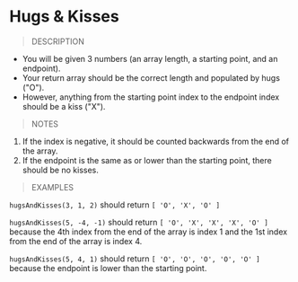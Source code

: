 # Hugs & Kisses

> DESCRIPTION

- You will be given 3 numbers (an array length, a starting point, and an endpoint).
- Your return array should be the correct length and populated by hugs ("O").
- However, anything from the starting point index to the endpoint index should be a kiss ("X").

> NOTES

1. If the index is negative, it should be counted backwards from the end of the array.
2. If the endpoint is the same as or lower than the starting point, there should be no kisses.

> EXAMPLES

`hugsAndKisses(3, 1, 2)` should return `[ 'O', 'X', 'O' ]` <br>

`hugsAndKisses(5, -4, -1)` should return `[ 'O', 'X', 'X', 'X', 'O' ]` <br>
because the 4th index from the end of the array is index 1 and the 1st index from the end of the array is index 4.

`hugsAndKisses(5, 4, 1)` should return `[ 'O', 'O', 'O', 'O', 'O' ]` <br>
because the endpoint is lower than the starting point.
